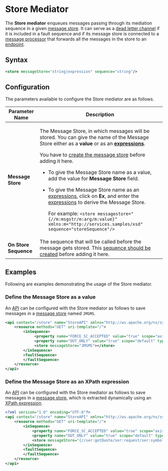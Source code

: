 # Store Mediator

The **Store mediator** enqueues messages passing through its mediation sequence in a given [message store]({{base_path}}/reference/synapse-properties/about-message-stores-processors). It can serve as a [dead letter channel]({{base_path}}/learn/enterprise-integration-patterns/messaging-channels/dead-letter-channel/) if it is included in a fault sequence and if its message store is connected to a [message processor]({{base_path}}/reference/synapse-properties/about-message-stores-processors) that forwards all the messages in the store to an [endpoint]({{base_path}}/reference/synapse-properties/endpoint-properties).

## Syntax

``` xml
<store messageStore="string|expression" sequence="string"/>
```

## Configuration

The parameters available to configure the Store mediator are as follows.

<table>
<thead>
<tr class="header">
<th>Parameter Name</th>
<th>Description</th>
</tr>
</thead>
<tbody>
<tr class="odd">
<td><strong>Message Store</strong></td>
<td><div class="content-wrapper">
<p>The Message Store, in which messages will be stored. You can give the name of the Message Store either as a <strong>value</strong> or as an <strong><a href="{{base_path}}/reference/synapse-properties/expressions">expressions</a></strong>.</p>
<p>You have to <a href="{{base_path}}/develop/creating-artifacts/creating-a-message-store">create the message store</a> before adding it here.</p>
<ul>
<li>To give the Message Store name as a value, add the value for <strong>Message Store</strong> field.</li>
<li><p>To give the Message Store name as an <a href="{{base_path}}/reference/synapse-properties/expressions">expressions</a>, click on <strong>Ex</strong>, and enter the <a href="{{base_path}}/reference/synapse-properties/expressions">expressions</a> to derive the Message Store.</p></li>
<p>For example: <code>&lt;store messagestore=&quot;{//m:msgstr/m:arg/m:value}&quot; xmlns:m=&quot;http://services.samples/xsd&quot; sequence=&quot;storeSequence&quot;/&gt;</code></p>
</ul>
</div></td>
</tr>
<tr class="even">
<td><strong>On Store Sequence</strong></td>
<td>The sequence that will be called before the message gets stored. This <a href="{{base_path}}/develop/creating-artifacts/creating-reusable-sequences">sequence should be created</a> before adding it here.</td>
</tr>
</tbody>
</table>

## Examples

Following are examples demonstrating the usage of the Store mediator.

### Define the Message Store as a value

An [API]({{base_path}}/reference/synapse-properties/rest-api-properties) can be configured with the Store mediator as follows to save messages in a [message store]({{base_path}}/reference/synapse-properties/about-message-stores-processors) named `JMSMS`.

```xml
<api context="/store" name="StoreAPI" xmlns="http://ws.apache.org/ns/synapse">
    <resource methods="GET" uri-template="/">
        <inSequence>
             <property name="FORCE_SC_ACCEPTED" value="true" scope="axis2" type="STRING"></property>
             <property name="OUT_ONLY" value="true" scope="default" type="STRING"></property>
             <store messageStore="JMSMS"></store>
        </inSequence>
        <faultSequence>
        </faultSequence>
    </resource>
</api>
```

### Define the Message Store as an XPath expression

An [API]({{base_path}}/reference/synapse-properties/rest-api-properties) can be configured with the Store mediator as follows to save messages in a [message store]({{base_path}}/reference/synapse-properties/about-message-stores-processors), which is extracted dynamically using an [XPath expression]({{base_path}}/reference/synapse-properties/expressions/#xpath-expressions).

```xml
<?xml version="1.0" encoding="UTF-8"?>
<api context="/store" name="StoreAPI" xmlns="http://ws.apache.org/ns/synapse">
    <resource methods="GET" uri-template="/">
        <inSequence>
            <property name="FORCE_SC_ACCEPTED" value="true" scope="axis2" type="STRING"></property>
            <property name="OUT_ONLY" value="true" scope="default" type="STRING"></property>
            <store messageStore="{//ser:getQuote/ser:request/ser:symbol}" xmlns:ser="http://services.samples"/>
        </inSequence>
        <faultSequence>
        </faultSequence>
    </resource>
</api>
```